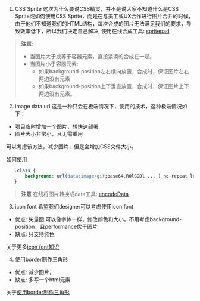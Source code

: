 1. CSS Sprite
 这次为什么要说CSS精灵，并不是说大家不知道什么是CSS Sprite或如何使用CSS Sprite，而是在与美工或UX合作进行图片合并的时候，由于他们不知道我们的HTML结构，每次合成的图片无法满足我们的要求，导致效率低下，所以我们决定自己解决, 使用在线合成工具: [spritepad][1] 
 > **注意**:
 > - 当图片大于或等于容器元素，直接紧凑的合成在一起。
 > - 当图片小于容器元素:
 >   - 如果background-position左右横向放置，合成时，保证图片左右两边没有元素 
 >   - 如果background-position上下垂直放置，合成时，保证图片上下两边没有元素。
    
2. image data url
 这是一种只会在极端情况下，使用的技术，这种极端情况如下：
 - 项目临时增加一个图片，想快速部署
 - 图片大小非常小，且无需重用
 
 可以考虑该方法，减少图片，但是会增加CSS文件大小。
 
 如何使用
  ```css
     .class {
         background: url(data:image/gif;base64,R0lGODl ... ) no-repeat left center;
     }
  ```
 
 > **注意**
 > 在线将图片转换成data工具: [encodeData][2]

3. icon font
 希望我们designer可以考虑使用icon font
 - 优点: 矢量图,可以像字体一样，修改颜色和大小，不用考虑background-position，且performance优于图片
 - 缺点: 只支持纯色 
 
 关于更多[icon font知识][3] 

4. 使用border制作三角形
 - 优点: 减少图片，
 - 缺点: 多写一个html元素   
 
 关于[使用border制作三角形][4]

[1]:http://spritepad.wearekiss.com/
[2]:http://www.pjhome.net/web/html5/encodeDataUrl.htm
[3]:http://iconfont.cn/
[4]:http://www.daqianduan.com/4721.html